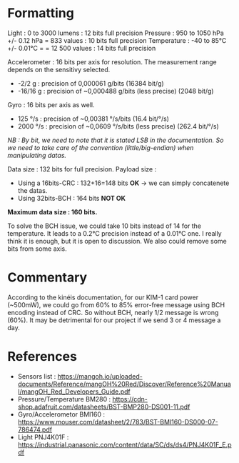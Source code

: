 
# Formatting

Light : 0 to 3000 lumens : 12 bits full precision 
Pressure : 950 to 1050 hPa +/- 0.12 hPa = 833 values : 10 bits  full precision
Temperature : -40 to 85°C +/- 0.01°C = = 12 500 values : 14 bits full precision

Accelerometer : 16 bits per axis for resolution. The measurement range depends on the sensitivy selected. 

* -2/2 g : precision of 0,000061 g/bits (16384 bit/g)
* -16/16 g : precision of ~0,000488 g/bits (less precise) (2048 bit/g)

Gyro : 16 bits per axis as well. 
* 125 °/s : precision of ~0,00381 °/s/bits (16.4 bit/°/s)
* 2000 °/s : precision of ~0,0609 °/s/bits (less precise) (262.4 bit/°/s)

*NB : By bit, we need to note that it is stated LSB in the documentation. So we need to take care of the convention (little/big-endian) when manipulating datas.* 

Data size : 132 bits for full precision. 
Payload size :
* Using a 16bits-CRC : 132+16=148 bits **OK** -> we can simply concatenete the datas.
* Using 32bits-BCH : 164 bits **NOT OK**

**Maximum data size : 160 bits.**

To solve the BCH issue, we could take 10 bits instead of 14 for the temperature. It leads to a 0.2°C precision instead of a 0.01°C one. I really think it is enough, but it is open to discussion. We also could remove some bits from some axis.


# Commentary

According to the kinéis documentation, for our KIM-1 card power (~500mW), we could go from
60% to 85% error-free message using BCH encoding instead of CRC.
So without BCH, nearly 1/2 message is wrong (60%). It may be detrimental for our project if we 
send 3 or 4 message a day.


# References

* Sensors list : https://mangoh.io/uploaded-documents/Reference/mangOH%20Red/Discover/Reference%20Manual/mangOH_Red_Developers_Guide.pdf
* Pressure/Temperature BM280 : https://cdn-shop.adafruit.com/datasheets/BST-BMP280-DS001-11.pdf
* Gyro/Accelerometor BMI160 : https://www.mouser.com/datasheet/2/783/BST-BMI160-DS000-07-786474.pdf
* Light PNJ4K01F : https://industrial.panasonic.com/content/data/SC/ds/ds4/PNJ4K01F_E.pdf


